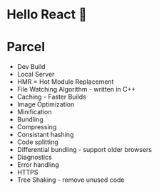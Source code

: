 # Hello React 🚀



# Parcel
- Dev Build
- Local Server
- HMR = Hot Module Replacement
- File Watching Algorithm - written in C++
- Caching - Faster Builds
- Image Optimization
- Minification 
- Bundling
- Compressing
- Consistant hashing
- Code splitting
- Differential bundling - support older browsers
- Diagnostics
- Error handling
- HTTPS
- Tree Shaking - remove unused code

